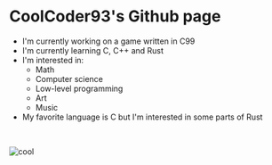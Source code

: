 # CoolCoder93's Github page

- I'm currently working on a game written in C99
- I'm currently learning C, C++ and Rust
- I'm interested in: 
  - Math
  - Computer science
  - Low-level programming
  - Art
  - Music
- My favorite language is C but I'm interested in some parts of Rust
<br/>

![cool](https://user-images.githubusercontent.com/96700307/202290556-d0be9cf4-ebad-40e1-9e49-6a8a9233b362.png)
